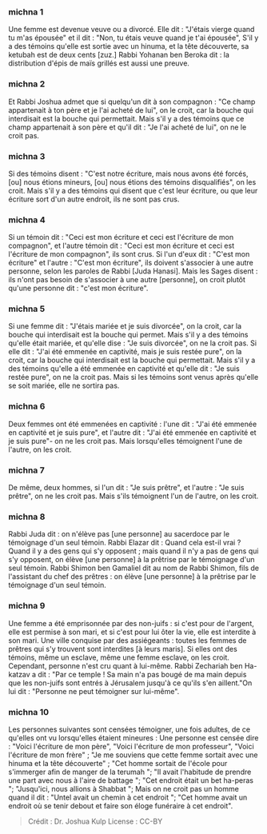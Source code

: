 
### michna 1
Une femme est devenue veuve ou a divorcé. Elle dit : "J'étais vierge quand tu m'as épousée" et il dit : "Non, tu étais veuve quand je t'ai épousée", S'il y a des témoins qu'elle est sortie avec un hinuma, et la tête découverte, sa ketubah est de deux cents [zuz.] Rabbi Yohanan ben Beroka dit : la distribution d'épis de maïs grillés est aussi une preuve.

### michna 2
Et Rabbi Joshua admet que si quelqu'un dit à son compagnon : "Ce champ appartenait à ton père et je l'ai acheté de lui", on le croit, car la bouche qui interdisait est la bouche qui permettait. Mais s'il y a des témoins que ce champ appartenait à son père et qu'il dit : "Je l'ai acheté de lui", on ne le croit pas.

### michna 3
Si des témoins disent : "C'est notre écriture, mais nous avons été forcés, [ou] nous étions mineurs, [ou] nous étions des témoins disqualifiés", on les croit. Mais s'il y a des témoins qui disent que c'est leur écriture, ou que leur écriture sort d'un autre endroit, ils ne sont pas crus.

### michna 4
Si un témoin dit : "Ceci est mon écriture et ceci est l'écriture de mon compagnon", et l'autre témoin dit : "Ceci est mon écriture et ceci est l'écriture de mon compagnon", ils sont crus. Si l'un d'eux dit : "C'est mon écriture" et l'autre : "C'est mon écriture", ils doivent s'associer à une autre personne, selon les paroles de Rabbi [Juda Hanasi]. Mais les Sages disent : ils n'ont pas besoin de s'associer à une autre [personne], on croit plutôt qu'une personne dit : "c'est mon écriture".

### michna 5
Si une femme dit : "J'étais mariée et je suis divorcée", on la croit, car la bouche qui interdisait est la bouche qui permet. Mais s'il y a des témoins qu'elle était mariée, et qu'elle dise : "Je suis divorcée", on ne la croit pas. Si elle dit : "J'ai été emmenée en captivité, mais je suis restée pure", on la croit, car la bouche qui interdisait est la bouche qui permettait. Mais s'il y a des témoins qu'elle a été emmenée en captivité et qu'elle dit : "Je suis restée pure", on ne la croit pas. Mais si les témoins sont venus après qu'elle se soit mariée, elle ne sortira pas.

### michna 6
Deux femmes ont été emmenées en captivité : l'une dit : "J'ai été emmenée en captivité et je suis pure", et l'autre dit : "J'ai été emmenée en captivité et je suis pure"- on ne les croit pas. Mais lorsqu'elles témoignent l'une de l'autre, on les croit.

### michna 7
De même, deux hommes, si l'un dit : "Je suis prêtre", et l'autre : "Je suis prêtre", on ne les croit pas. Mais s'ils témoignent l'un de l'autre, on les croit.

### michna 8
Rabbi Juda dit : on n'élève pas [une personne] au sacerdoce par le témoignage d'un seul témoin. Rabbi Elazar dit : Quand cela est-il vrai ?  Quand il y a des gens qui s'y opposent ; mais quand il n'y a pas de gens qui s'y opposent, on élève [une personne] à la prêtrise par le témoignage d'un seul témoin. Rabbi Shimon ben Gamaliel dit au nom de Rabbi Shimon, fils de l'assistant du chef des prêtres : on élève [une personne] à la prêtrise par le témoignage d'un seul témoin.

### michna 9
Une femme a été emprisonnée par des non-juifs : si c'est pour de l'argent, elle est permise à son mari, et si c'est pour lui ôter la vie, elle est interdite à son mari. Une ville conquise par des assiégeants : toutes les femmes de prêtres qui s'y trouvent sont interdites [à leurs maris]. Si elles ont des témoins, même un esclave, même une femme esclave, on les croit. Cependant, personne n'est cru quant à lui-même. Rabbi Zechariah ben Ha-katzav a dit : "Par ce temple ! Sa main n'a pas bougé de ma main depuis que les non-juifs sont entrés à Jérusalem jusqu'à ce qu'ils s'en aillent."On lui dit : "Personne ne peut témoigner sur lui-même".

### michna 10
Les personnes suivantes sont censées témoigner, une fois adultes, de ce qu'elles ont vu lorsqu'elles étaient mineures : Une personne est censée dire : "Voici l'écriture de mon père", "Voici l'écriture de mon professeur", "Voici l'écriture de mon frère" ; "Je me souviens que cette femme sortait avec une hinuma et la tête découverte" ; "Cet homme sortait de l'école pour s'immerger afin de manger de la terumah "; "Il avait l'habitude de prendre une part avec nous à l'aire de battage "; "Cet endroit était un bet ha-peras "; "Jusqu'ici, nous allions à Shabbat "; Mais on ne croit pas un homme quand il dit : "Untel avait un chemin à cet endroit "; "Cet homme avait un endroit où se tenir debout et faire son éloge funéraire à cet endroit".

>Crédit : Dr. Joshua Kulp
>License : CC-BY